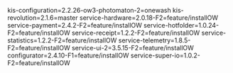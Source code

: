 kis-configuration=2.2.26-ow3-photomaton-2=onewash
kis-revolution=2.1.6=master
service-hardware=2.0.18-F2=feature/installOW
service-payment=2.4.2-F2=feature/installOW
service-hotfolder=1.0.24-F2=feature/installOW
service-receipt=1.2.2-F2=feature/installOW
service-statistics=1.2.2-F2=feature/installOW
service-telemetry=1.8.5-F2=feature/installOW
service-ui-2=3.5.15-F2=feature/installOW
configurator=2.4.10-F1=feature/installOW
service-super-io=1.0.2-F2=feature/installOW
